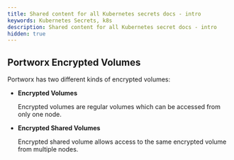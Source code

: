 ```yaml
---
title: Shared content for all Kubernetes secrets docs - intro
keywords: Kubernetes Secrets, k8s
description: Shared content for all Kubernetes secret docs - intro
hidden: true
---
```


## Portworx Encrypted Volumes

Portworx has two different kinds of encrypted volumes:

- **Encrypted Volumes**

    Encrypted volumes are regular volumes which can be accessed from only one node.

- **Encrypted Shared Volumes**

    Encrypted shared volume allows access to the same encrypted volume from multiple nodes.
